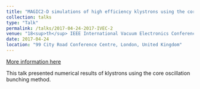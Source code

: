 ```yaml
---
title: "MAGIC2-D simulations of high efficiency klystrons using the core oscillation method "
collection: talks
type: "Talk"
permalink: /talks/2017-04-24-2017-IVEC-2
venue: "18<sup>th</sup> IEEE International Vacuum Electronics Conference (IVEC)"
date: 2017-04-24
location: "99 City Road Conference Centre, London, United Kingdom"
---
```


[More information here](https://ieeexplore.ieee.org/document/7561813)

This talk presented numerical results of klystrons using the core oscillation bunching method.
